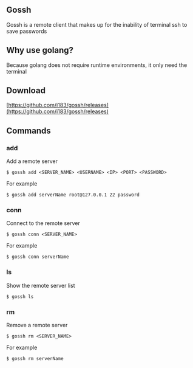 ## Gossh

Gossh is a remote client that makes up for the inability of terminal ssh to save passwords

## Why use golang?

Because golang does not require runtime environments, it only need the terminal

## Download
[https://github.com/i183/gossh/releases](https://github.com/i183/gossh/releases)

## Commands
### add
Add a remote server
```
$ gossh add <SERVER_NAME> <USERNAME> <IP> <PORT> <PASSWORD>
```
For example
````
$ gossh add serverName root@127.0.0.1 22 password
````

### conn
Connect to the remote  server
```
$ gossh conn <SERVER_NAME>
```
For example
```
$ gossh conn serverName
```

### ls
Show the remote server list
```
$ gossh ls
```

### rm
Remove a remote server
```
$ gossh rm <SERVER_NAME>
```
For example
```
$ gossh rm serverName
```
